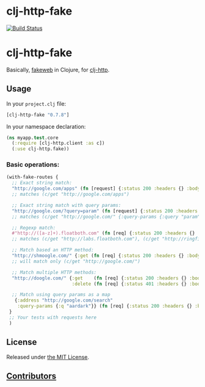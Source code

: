 # clj-http-fake

[![Build Status](https://travis-ci.org/timgluz/clj-http-fake.svg?branch=update_deps)](https://travis-ci.org/timgluz/clj-http-fake)

# clj-http-fake

Basically, [fakeweb](https://github.com/chrisk/fakeweb) in Clojure, for [clj-http](https://github.com/dakrone/clj-http).

## Usage

In your ```project.clj``` file:

```clojure
[clj-http-fake "0.7.8"]
```

In your namespace declaration:

```clojure
(ns myapp.test.core
  (:require [clj-http.client :as c])
  (:use clj-http.fake))
```

### Basic operations:

```clojure
(with-fake-routes {
  ;; Exact string match:
  "http://google.com/apps" (fn [request] {:status 200 :headers {} :body "Hey, do I look like Google.com?"})
  ;; matches (c/get "http://google.com/apps")

  ;; Exact string match with query params:
  "http://google.com/?query=param" (fn [request] {:status 200 :headers {} :body "Nah, that can't be Google!"})
  ;; matches (c/get "http://google.com/" {:query-params {:query "param"}})

  ;; Regexp match:
  #"http://([a-z]+).floatboth.com" (fn [req] {:status 200 :headers {} :body "trololo"})
  ;; matches (c/get "http://labs.floatboth.com"), (c/get "http://ringfinger.floatboth.com") and so on, based on regexp.

  ;; Match based an HTTP method:
  "http://shmoogle.com/" {:get (fn [req] {:status 200 :headers {} :body "What is Scmoogle anyways?"})}
  ;; will match only (c/get "http://google.com/")

  ;; Match multiple HTTP methods:
  "http://doogle.com/" {:get    (fn [req] {:status 200 :headers {} :body "Nah, that can't be Google!"})
                        :delete (fn [req] {:status 401 :headers {} :body "Do you think you can delete me?!"})}

  ;; Match using query params as a map
   {:address "http://google.com/search"
    :query-params {:q "aardark"}} (fn [req] {:status 200 :headers {} :body "Searches have results"}
 }
 ;; Your tests with requests here
 )
```
## License

Released under [the MIT License](http://www.opensource.org/licenses/mit-license.php).

## [Contributors](https://github.com/myfreeweb/clj-http-fake/contributors)
